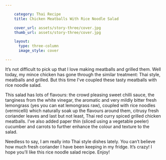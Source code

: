 ```yaml
---

    category: Thai Recipe
    title: Chicken Meatballs With Rice Noodle Salad

    cover_url: assets/story-three/cover.jpg
    thumb_url: assets/story-three/cover.jpg

    layout:
      type: three-column
      image_style: cover

---
```


It’s not difficult to pick up that I love making meatballs and grilled them. Well today, my mince chicken has gone through the similar treatment: Thai style, meatballs and grilled. But this time I’ve coupled these tasty meatballs with rice noodle salad.

This salad has lots of flavours: the crowd pleasing sweet chilli sauce, the tanginess from the white vinegar, the aromatic and very mildly bitter fresh lemongrass (yes you can eat lemongrass raw), coupled with rice noodles (vermicelli) which naturally soak up the flavours around them, citrusy fresh coriander leaves and last but not least, Thai red curry spiced grilled chicken meatballs. I’ve also added paper thin (sliced using a vegetable peeler) cucumber and carrots to further enhance the colour and texture to the salad.

Needless to say, I am really into Thai style dishes lately. You can’t believe how much fresh coriander I have been keeping in my fridge. It’s crazy! I hope you’ll like this rice noodle salad recipe. Enjoy!
